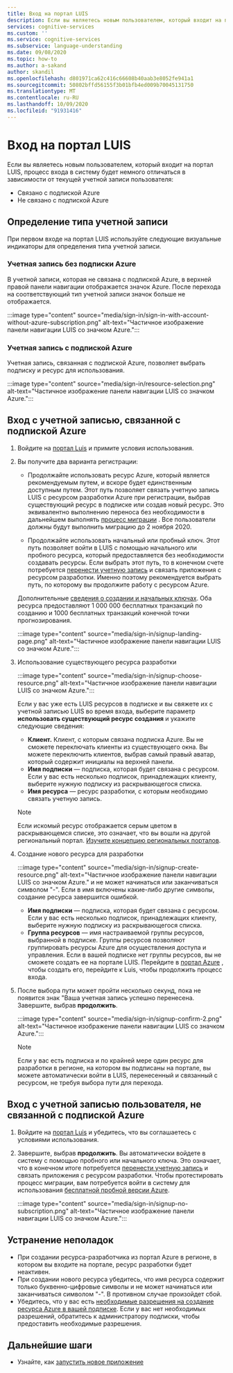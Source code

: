 ```yaml
---
title: Вход на портал LUIS
description: Если вы являетесь новым пользователем, который входит на портал LUIS, процесс входа в систему будет немного отличаться в зависимости от текущей учетной записи пользователя.
services: cognitive-services
ms.custom: ''
ms.service: cognitive-services
ms.subservice: language-understanding
ms.date: 09/08/2020
ms.topic: how-to
ms.author: a-sakand
author: skandil
ms.openlocfilehash: d801971ca62c416c66608b40aab3e8052fe941a1
ms.sourcegitcommit: 50802bffd56155f3b01bfb4ed009b70045131750
ms.translationtype: MT
ms.contentlocale: ru-RU
ms.lasthandoff: 10/09/2020
ms.locfileid: "91931416"
---
```

# <a name="sign-in-to-luis-portal"></a>Вход на портал LUIS

Если вы являетесь новым пользователем, который входит на портал LUIS, процесс входа в систему будет немного отличаться в зависимости от текущей учетной записи пользователя:
  * Связано с подпиской Azure
  * Не связано с подпиской Azure

## <a name="determine-account-type"></a>Определение типа учетной записи

При первом входе на портал LUIS используйте следующие визуальные индикаторы для определения типа учетной записи.

### <a name="account-without-azure-subscription"></a>Учетная запись без подписки Azure

В учетной записи, которая не связана с подпиской Azure, в верхней правой панели навигации отображается значок Azure. После перехода на соответствующий тип учетной записи значок больше не отображается.

:::image type="content" source="media/sign-in/sign-in-with-account-without-azure-subscription.png" alt-text="Частичное изображение панели навигации LUIS со значком Azure.":::

### <a name="account-with-azure-subscription"></a>Учетная запись с подпиской Azure

Учетная запись, связанная с подпиской Azure, позволяет выбрать подписку и ресурс для использования.

:::image type="content" source="media/sign-in/resource-selection.png" alt-text="Частичное изображение панели навигации LUIS со значком Azure.":::

## <a name="sign-in-with-account-associated-with-an-azure-subscription"></a>Вход с учетной записью, связанной с подпиской Azure

1. Войдите на [портал Luis](https://www.luis.ai) и примите условия использования.

1. Вы получите два варианта регистрации:

    * Продолжайте использовать ресурс Azure, который является рекомендуемым путем, и вскоре будет единственным доступным путем. Этот путь позволяет связать учетную запись LUIS с ресурсом разработки Azure при регистрации, выбрав существующий ресурс в подписке или создав новый ресурс. Это эквивалентно выполнению переноса без необходимости в дальнейшем выполнять [процесс миграции](luis-migration-authoring.md#what-is-migration) . Все пользователи должны будут выполнить миграцию до 2 ноября 2020.

    * Продолжайте использовать начальный или пробный ключ. Этот путь позволяет войти в LUIS с помощью начального или пробного ресурса, который предоставляется без необходимости создавать ресурсы. Если выбрать этот путь, то в конечном счете потребуется [перенести учетную запись](luis-migration-authoring.md#migration-steps) и связать приложения с ресурсом разработки. Именно поэтому рекомендуется выбрать путь, по которому вы продолжите работу с ресурсом Azure.

    Дополнительные [сведения о создании и начальных ключах](luis-how-to-azure-subscription.md#luis-resources). Оба ресурса предоставляют 1 000 000 бесплатных транзакций по созданию и 1000 бесплатных транзакций конечной точки прогнозирования.

    :::image type="content" source="media/sign-in/signup-landing-page.png" alt-text="Частичное изображение панели навигации LUIS со значком Azure.":::

1. Использование существующего ресурса разработки

    :::image type="content" source="media/sign-in/signup-choose-resource.png" alt-text="Частичное изображение панели навигации LUIS со значком Azure.":::

    Если у вас уже есть LUIS ресурсов в подписке и вы свяжете их с учетной записью LUIS во время входа, выберите параметр **использовать существующий ресурс создания** и укажите следующие сведения:

    * **Клиент.** Клиент, с которым связана подписка Azure. Вы не сможете переключать клиенты из существующего окна. Вы можете переключить клиентов, выбрав самый правый аватар, который содержит инициалы на верхней панели.
    * **Имя подписки** — подписка, которая будет связана с ресурсом. Если у вас есть несколько подписок, принадлежащих клиенту, выберите нужную подписку из раскрывающегося списка.
    * **Имя ресурса** — ресурс разработки, с которым необходимо связать учетную запись.

    > [!Note]
    > Если искомый ресурс отображается серым цветом в раскрывающемся списке, это означает, что вы вошли на другой региональный портал. [Изучите концепцию региональных порталов](luis-reference-regions.md#luis-authoring-regions).

1. Создание нового ресурса для разработки

    :::image type="content" source="media/sign-in/signup-create-resource.png" alt-text="Частичное изображение панели навигации LUIS со значком Azure." и не может начинаться или заканчиваться символом "-". Если в имя включены какие-либо другие символы, создание ресурса завершится ошибкой.
    * **Имя подписки** — подписка, которая будет связана с ресурсом. Если у вас есть несколько подписок, принадлежащих клиенту, выберите нужную подписку из раскрывающегося списка.
    * **Группа ресурсов** — имя настраиваемой группы ресурсов, выбранной в подписке. Группы ресурсов позволяют группировать ресурсы Azure для осуществления доступа и управления. Если в вашей подписке нет группы ресурсов, вы не сможете создать ее на портале LUIS. Перейдите в [портал Azure](https://ms.portal.azure.com/#create/Microsoft.ResourceGroup) , чтобы создать его, перейдите к Luis, чтобы продолжить процесс входа.

1. После выбора пути может пройти несколько секунд, пока не появится знак "Ваша учетная запись успешно перенесена. Завершите, выбрав **продолжить**.

    :::image type="content" source="media/sign-in/signup-confirm-2.png" alt-text="Частичное изображение панели навигации LUIS со значком Azure.":::

    > [!Note]
    > Если у вас есть подписка и по крайней мере один ресурс для разработки в регионе, на котором вы подписаны на портале, вы можете автоматически войти в LUIS, перенесенный и связанный с ресурсом, не требуя выбора пути для перехода.


## <a name="sign-in-with-user-account-not-associated-with-an-azure-subscription"></a>Вход с учетной записью пользователя, не связанной с подпиской Azure

1. Войдите на [портал Luis](https://www.luis.ai) и убедитесь, что вы соглашаетесь с условиями использования.

1. Завершите, выбрав **продолжить**. Вы автоматически войдете в систему с помощью пробного или начального ключа. Это означает, что в конечном итоге потребуется [перенести учетную запись](luis-migration-authoring.md#migration-steps) и связать приложения с ресурсом разработки. Чтобы протестировать процесс миграции, вам потребуется войти в систему для использования [бесплатной пробной версии Azure](https://azure.microsoft.com/free/).

    :::image type="content" source="media/sign-in/signup-no-subscription.png" alt-text="Частичное изображение панели навигации LUIS со значком Azure.":::

## <a name="troubleshooting"></a>Устранение неполадок

* При создании ресурса-разработчика из портал Azure в регионе, в котором вы входите на портале, ресурс разработки будет неактивен.
* При создании нового ресурса убедитесь, что имя ресурса содержит только буквенно-цифровые символы и не может начинаться или заканчиваться символом "-". В противном случае произойдет сбой.
* Убедитесь, что у вас есть [необходимые разрешения на создание ресурса Azure в вашей подписке](../../role-based-access-control/rbac-and-directory-admin-roles.md#azure-roles). Если у вас нет необходимых разрешений, обратитесь к администратору подписки, чтобы предоставить необходимые разрешения.

## <a name="next-steps"></a>Дальнейшие шаги

* Узнайте, как [запустить новое приложение](luis-how-to-start-new-app.md)
